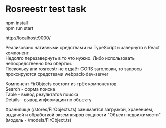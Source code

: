 # Rosreestr test task
npm install  
npm run start

http://localhost:9000/

Реализовано нативными средствами на TypeScript и завёрнуто в React компонент.  
Недолго перезавернуть в то что нужно. Либо использовать непосредственно без обёртки.  
Поскольку апи rosreestr не отдаёт CORS заголовки, то запросы проксируются средствами webpack-dev-server

Компонент FirObjects состоит из трёх компонентов  
Search - форма поиска  
Table - вывод результатов поиска  
Details - вывод информации по объекту

Хранилище (/stores/FirObjects.ts) занимается загрузкой, хранением, выдачей и обработкой
экземпляров сущности "Объект недвижимости" (модель - /models/FirObject.ts)
